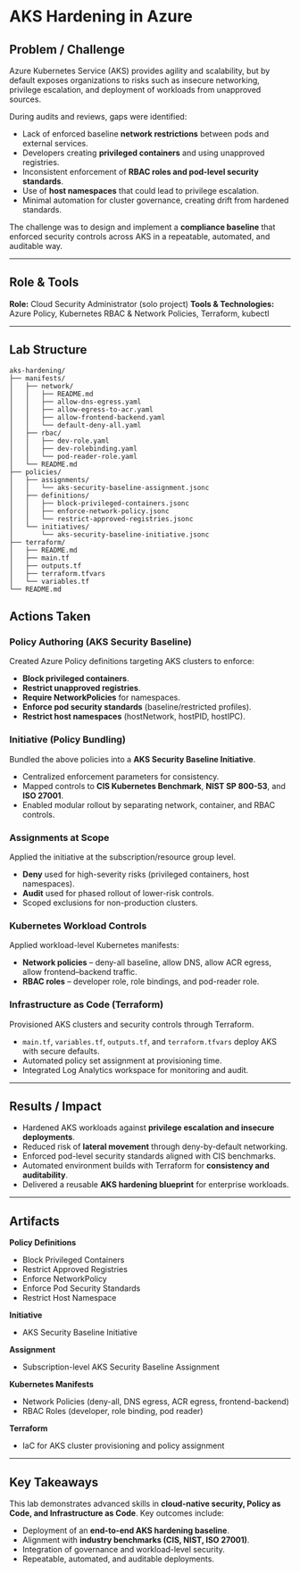 
# AKS Hardening in Azure

## Problem / Challenge

Azure Kubernetes Service (AKS) provides agility and scalability, but by default exposes organizations to risks such as insecure networking, privilege escalation, and deployment of workloads from unapproved sources.

During audits and reviews, gaps were identified:

* Lack of enforced baseline **network restrictions** between pods and external services.
* Developers creating **privileged containers** and using unapproved registries.
* Inconsistent enforcement of **RBAC roles and pod-level security standards**.
* Use of **host namespaces** that could lead to privilege escalation.
* Minimal automation for cluster governance, creating drift from hardened standards.

The challenge was to design and implement a **compliance baseline** that enforced security controls across AKS in a repeatable, automated, and auditable way.

---

## Role & Tools

**Role:** Cloud Security Administrator (solo project)
**Tools & Technologies:** Azure Policy, Kubernetes RBAC & Network Policies, Terraform, kubectl

---

## Lab Structure

```
aks-hardening/
├── manifests/                         
│   ├── network/                       
│   │   ├── README.md
│   │   ├── allow-dns-egress.yaml
│   │   ├── allow-egress-to-acr.yaml
│   │   ├── allow-frontend-backend.yaml
│   │   └── default-deny-all.yaml
│   ├── rbac/                          
│   │   ├── dev-role.yaml
│   │   ├── dev-rolebinding.yaml
│   │   └── pod-reader-role.yaml
│   └── README.md
├── policies/                          
│   ├── assignments/
│   │   └── aks-security-baseline-assignment.jsonc
│   ├── definitions/
│   │   ├── block-privileged-containers.jsonc
│   │   ├── enforce-network-policy.jsonc
│   │   └── restrict-approved-registries.jsonc
│   └── initiatives/
│       └── aks-security-baseline-initiative.jsonc
├── terraform/                         
│   ├── README.md
│   ├── main.tf
│   ├── outputs.tf
│   ├── terraform.tfvars
│   └── variables.tf
└── README.md                  
````

## Actions Taken

### Policy Authoring (AKS Security Baseline)

Created Azure Policy definitions targeting AKS clusters to enforce:

* **Block privileged containers**.
* **Restrict unapproved registries**.
* **Require NetworkPolicies** for namespaces.
* **Enforce pod security standards** (baseline/restricted profiles).
* **Restrict host namespaces** (hostNetwork, hostPID, hostIPC).

### Initiative (Policy Bundling)

Bundled the above policies into a **AKS Security Baseline Initiative**.

* Centralized enforcement parameters for consistency.
* Mapped controls to **CIS Kubernetes Benchmark**, **NIST SP 800-53**, and **ISO 27001**.
* Enabled modular rollout by separating network, container, and RBAC controls.

### Assignments at Scope

Applied the initiative at the subscription/resource group level.

* **Deny** used for high-severity risks (privileged containers, host namespaces).
* **Audit** used for phased rollout of lower-risk controls.
* Scoped exclusions for non-production clusters.

### Kubernetes Workload Controls

Applied workload-level Kubernetes manifests:

* **Network policies** – deny-all baseline, allow DNS, allow ACR egress, allow frontend–backend traffic.
* **RBAC roles** – developer role, role bindings, and pod-reader role.

### Infrastructure as Code (Terraform)

Provisioned AKS clusters and security controls through Terraform.

* `main.tf`, `variables.tf`, `outputs.tf`, and `terraform.tfvars` deploy AKS with secure defaults.
* Automated policy set assignment at provisioning time.
* Integrated Log Analytics workspace for monitoring and audit.

---

## Results / Impact

* Hardened AKS workloads against **privilege escalation and insecure deployments**.
* Reduced risk of **lateral movement** through deny-by-default networking.
* Enforced pod-level security standards aligned with CIS benchmarks.
* Automated environment builds with Terraform for **consistency and auditability**.
* Delivered a reusable **AKS hardening blueprint** for enterprise workloads.

---

## Artifacts

**Policy Definitions**

* Block Privileged Containers
* Restrict Approved Registries
* Enforce NetworkPolicy
* Enforce Pod Security Standards
* Restrict Host Namespace

**Initiative**

* AKS Security Baseline Initiative

**Assignment**

* Subscription-level AKS Security Baseline Assignment

**Kubernetes Manifests**

* Network Policies (deny-all, DNS egress, ACR egress, frontend-backend)
* RBAC Roles (developer, role binding, pod reader)

**Terraform**

* IaC for AKS cluster provisioning and policy assignment

---

## Key Takeaways

This lab demonstrates advanced skills in **cloud-native security, Policy as Code, and Infrastructure as Code**. Key outcomes include:

* Deployment of an **end-to-end AKS hardening baseline**.
* Alignment with **industry benchmarks (CIS, NIST, ISO 27001)**.
* Integration of governance and workload-level security.
* Repeatable, automated, and auditable deployments.
